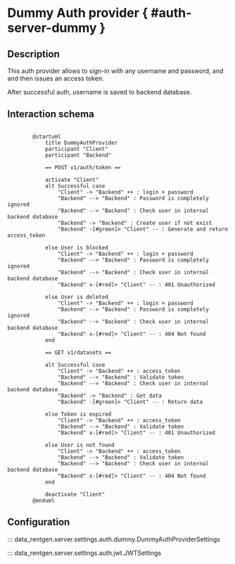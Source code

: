 # Dummy Auth provider { #auth-server-dummy }

## Description

This auth provider allows to sign-in with any username and password, and and then issues an access token.

After successful auth, username is saved to backend database.

## Interaction schema

```plantuml title="Interaction schema"

        @startuml
            title DummyAuthProvider
            participant "Client"
            participant "Backend"

            == POST v1/auth/token ==

            activate "Client"
            alt Successful case
                "Client" -> "Backend" ++ : login + password
                "Backend" --> "Backend" : Password is completely ignored
                "Backend" --> "Backend" : Check user in internal backend database
                "Backend" -> "Backend" : Create user if not exist
                "Backend" -[#green]> "Client" -- : Generate and return access_token

            else User is blocked
                "Client" -> "Backend" ++ : login + password
                "Backend" --> "Backend" : Password is completely ignored
                "Backend" --> "Backend" : Check user in internal backend database
                "Backend" x-[#red]> "Client" -- : 401 Unauthorized

            else User is deleted
                "Client" -> "Backend" ++ : login + password
                "Backend" --> "Backend" : Password is completely ignored
                "Backend" --> "Backend" : Check user in internal backend database
                "Backend" x-[#red]> "Client" -- : 404 Not found
            end

            == GET v1/datasets ==

            alt Successful case
                "Client" -> "Backend" ++ : access_token
                "Backend" --> "Backend" : Validate token
                "Backend" --> "Backend" : Check user in internal backend database
                "Backend" -> "Backend" : Get data
                "Backend" -[#green]> "Client" -- : Return data

            else Token is expired
                "Client" -> "Backend" ++ : access_token
                "Backend" --> "Backend" : Validate token
                "Backend" x-[#red]> "Client" -- : 401 Unauthorized

            else User is not found
                "Client" -> "Backend" ++ : access_token
                "Backend" --> "Backend" : Validate token
                "Backend" --> "Backend" : Check user in internal backend database
                "Backend" x-[#red]> "Client" -- : 404 Not found
            end

            deactivate "Client"
        @enduml
```

## Configuration

::: data_rentgen.server.settings.auth.dummy.DummyAuthProviderSettings

::: data_rentgen.server.settings.auth.jwt.JWTSettings
